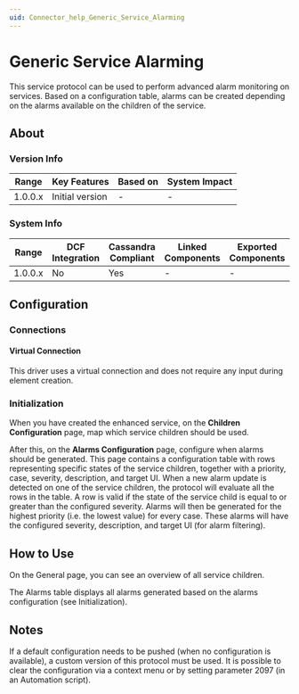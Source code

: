 ```yaml
---
uid: Connector_help_Generic_Service_Alarming
---
```


# Generic Service Alarming

This service protocol can be used to perform advanced alarm monitoring on services. Based on a configuration table, alarms can be created depending on the alarms available on the children of the service.

## About

### Version Info

| **Range** | **Key Features** | **Based on** | **System Impact** |
|-----------|------------------|--------------|-------------------|
| 1.0.0.x   | Initial version  | \-           | \-                |

### System Info

| **Range** | **DCF Integration** | **Cassandra Compliant** | **Linked Components** | **Exported Components** |
|-----------|---------------------|-------------------------|-----------------------|-------------------------|
| 1.0.0.x   | No                  | Yes                     | \-                    | \-                      |

## Configuration

### Connections

#### Virtual Connection

This driver uses a virtual connection and does not require any input during element creation.

### Initialization

When you have created the enhanced service, on the **Children Configuration** page, map which service children should be used.

After this, on the **Alarms Configuration** page, configure when alarms should be generated. This page contains a configuration table with rows representing specific states of the service children, together with a priority, case, severity, description, and target UI. When a new alarm update is detected on one of the service children, the protocol will evaluate all the rows in the table. A row is valid if the state of the service child is equal to or greater than the configured severity. Alarms will then be generated for the highest priority (i.e. the lowest value) for every case. These alarms will have the configured severity, description, and target UI (for alarm filtering).

## How to Use

On the General page, you can see an overview of all service children.

The Alarms table displays all alarms generated based on the alarms configuration (see Initialization).

## Notes

If a default configuration needs to be pushed (when no configuration is available), a custom version of this protocol must be used.
It is possible to clear the configuration via a context menu or by setting parameter 2097 (in an Automation script).
